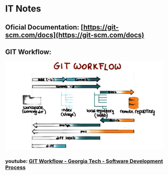 # IT Notes

## Oficial Documentation: [https://git-scm.com/docs](https://git-scm.com/docs)

## GIT Workflow:

![Git Workflow](/images/gitworkflow.png)

### youtube: [GIT Workflow - Georgia Tech - Software Development Process](https://www.youtube.com/watch?v=3a2x1iJFJWc&t=51s)
